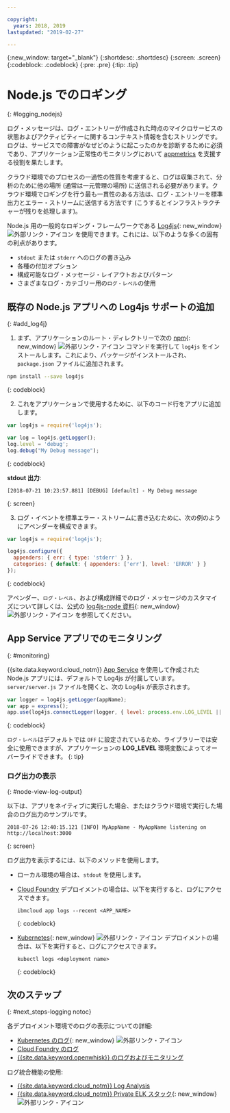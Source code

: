 ```yaml
---

copyright:
  years: 2018, 2019
lastupdated: "2019-02-27"

---
```


{:new_window: target="_blank"}
{:shortdesc: .shortdesc}
{:screen: .screen}
{:codeblock: .codeblock}
{:pre: .pre}
{:tip: .tip}

# Node.js でのロギング
{: #logging_nodejs}

ログ・メッセージは、ログ・エントリーが作成された時点のマイクロサービスの状態およびアクティビティーに関するコンテキスト情報を含むストリングです。 ログは、サービスでの障害がなぜどのように起こったのかを診断するために必須であり、アプリケーション正常性のモニタリングにおいて [appmetrics](/docs/node/appmetrics.html#metrics) を支援する役割を果たします。

クラウド環境でのプロセスの一過性の性質を考慮すると、ログは収集されて、分析のために他の場所 (通常は一元管理の場所) に送信される必要があります。クラウド環境でロギングを行う最も一貫性のある方法は、ログ・エントリーを標準出力とエラー・ストリームに送信する方法です (こうするとインフラストラクチャーが残りを処理します)。

Node.js 用の一般的なロギング・フレームワークである [Log4js](https://github.com/log4js-node/log4js-node){: new_window} ![外部リンク・アイコン](../icons/launch-glyph.svg "外部リンク・アイコン") を使用できます。これには、以下のような多くの固有の利点があります。 
* `stdout` または `stderr` へのログの書き込み
* 各種の付加オプション
* 構成可能なログ・メッセージ・レイアウトおよびパターン
* さまざまなログ・カテゴリー用の`ログ・レベル`の使用

## 既存の Node.js アプリへの Log4js サポートの追加
{: #add_log4j}

1. まず、アプリケーションのルート・ディレクトリーで次の [npm](https://nodejs.org/){: new_window} ![外部リンク・アイコン](../icons/launch-glyph.svg "外部リンク・アイコン") コマンドを実行して `log4js` をインストールします。これにより、パッケージがインストールされ、`package.json` ファイルに追加されます。
  ```bash
  npm install --save log4js
  ```
  {: codeblock}

2. これをアプリケーションで使用するために、以下のコード行をアプリに追加します。
  ```js
  var log4js = require('log4js');

  var log = log4js.getLogger();
  log.level = 'debug';
  log.debug("My Debug message");
  ```
  {: codeblock}

  **stdout 出力**:
  ```
  [2018-07-21 10:23:57.881] [DEBUG] [default] - My Debug message
  ```
  {: screen}

3. ログ・イベントを標準エラー・ストリームに書き込むために、次の例のようにアペンダーを構成できます。
  ```js
  var log4js = require('log4js');
  
  log4js.configure({
    appenders: { err: { type: 'stderr' } },
    categories: { default: { appenders: ['err'], level: 'ERROR' } }
  });
  ```
  {: codeblock}

  アペンダー、`ログ・レベル`、および構成詳細でのログ・メッセージのカスタマイズについて詳しくは、公式の [log4js-node 資料](https://log4js-node.github.io/log4js-node/){: new_window} ![外部リンク・アイコン](../icons/launch-glyph.svg "外部リンク・アイコン") を参照してください。

## App Service アプリでのモニタリング
{: #monitoring}

{{site.data.keyword.cloud_notm}} [App Service](https://cloud.ibm.com/developer/appservice/dashboard) を使用して作成された Node.js アプリには、デフォルトで Log4js が付属しています。 `server/server.js` ファイルを開くと、次の Log4js が表示されます。
```js
var logger = log4js.getLogger(appName);
var app = express();
app.use(log4js.connectLogger(logger, { level: process.env.LOG_LEVEL || 'info' }));
```
{: codeblock}

`ログ・レベル`はデフォルトでは `OFF` に設定されているため、ライブラリーでは安全に使用できますが、アプリケーションの **LOG_LEVEL** 環境変数によってオーバーライドできます。
{: tip}

### ログ出力の表示
{: #node-view-log-output}

以下は、アプリをネイティブに実行した場合、またはクラウド環境で実行した場合のログ出力のサンプルです。
```
2018-07-26 12:40:15.121 [INFO] MyAppName - MyAppName listening on http://localhost:3000
```
{: screen}

ログ出力を表示するには、以下のメソッドを使用します。
* ローカル環境の場合は、`stdout` を使用します。
* [Cloud Foundry](/docs/services/CloudLogAnalysis/cfapps/logging_cf_apps.html) デプロイメントの場合は、以下を実行すると、ログにアクセスできます。
  ```
  ibmcloud app logs --recent <APP_NAME>
  ```
  {: codeblock}

* [Kubernetes](https://kubernetes.io/docs/concepts/cluster-administration/logging/){: new_window} ![外部リンク・アイコン](../icons/launch-glyph.svg "外部リンク・アイコン") デプロイメントの場合は、以下を実行すると、ログにアクセスできます。
  ```
  kubectl logs <deployment name>
  ```
  {: codeblock}

## 次のステップ
{: #next_steps-logging notoc}

各デプロイメント環境でのログの表示についての詳細:
* [Kubernetes のログ](https://kubernetes.io/docs/concepts/cluster-administration/logging/){: new_window} ![外部リンク・アイコン](../icons/launch-glyph.svg "外部リンク・アイコン")
* [Cloud Foundry のログ](/docs/services/CloudLogAnalysis/cfapps/logging_cf_apps.html#logging_cf_apps)
* [{{site.data.keyword.openwhisk}} のログおよびモニタリング](/docs/openwhisk/openwhisk_logs.html#openwhisk_logs)

ログ統合機能の使用:
* [{{site.data.keyword.cloud_notm}} Log Analysis](/docs/services/CloudLogAnalysis/log_analysis_ov.html#log_analysis_ov)
* [{{site.data.keyword.cloud_notm}} Private ELK スタック](https://www.ibm.com/support/knowledgecenter/en/SSBS6K_2.1.0.2/manage_metrics/logging_elk.html){: new_window} ![外部リンク・アイコン](../icons/launch-glyph.svg "外部リンク・アイコン")
